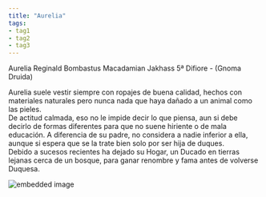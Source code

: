 ```yaml
---
title: "Aurelia"
tags:
- tag1
- tag2
- tag3
---
```


Aurelia Reginald Bombastus Macadamian Jakhass 5ª Difiore - (Gnoma Druida)

Aurelia suele vestir siempre con ropajes de buena calidad, hechos con materiales naturales pero nunca nada que haya dañado a un animal como las pieles.  
De actitud calmada, eso no le impide decir lo que piensa, aun si debe decirlo de formas diferentes para que no suene hiriente o de mala educación. A diferencia de su padre, no considera a nadie inferior a ella, aunque si espera que se la trate bien solo por ser hija de duques.  
Debido a sucesos recientes ha dejado su Hogar, un Ducado en tierras lejanas cerca de un bosque, para ganar renombre y fama antes de volverse Duquesa.

![embedded image](https://assets.legendkeeper.com/04274193-0a17-42f3-9580-639c4990884e.jpg "Attachment")